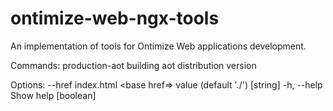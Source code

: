 # ontimize-web-ngx-tools

An implementation of tools for Ontimize Web applications development.

Commands:
  production-aot  building aot distribution version

Options:
  --href      index.html <base href=> value (default './')              [string]
  -h, --help  Show help                                                [boolean]